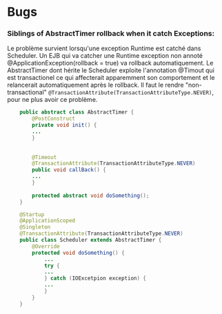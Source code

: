 # Bugs


### Siblings of AbstractTimer rollback when it catch Exceptions: 

Le problème survient lorsqu'une exception Runtime est catché dans Scheduler.
Un EJB qui va catcher une Runtime exception non annoté @ApplicationException(rollback = true) va rollback automatiquement. Le AbstractTimer dont hérite le Scheduler exploite l'annotation @Timout qui est transactionel ce qui affecterait apparemment son comportement et le relancerait automatiquement après le rollback. Il faut le rendre "non-transactional"  `@TransactionAttribute(TransactionAttributeType.NEVER)`, pour ne plus avoir ce problème.

```java
    public abstract class AbstractTimer {
        @PostConstruct
        private void init() {
        ...
        }
    
    
        @Timeout
        @TransactionAttribute(TransactionAttributeType.NEVER)
        public void callBack() {
        ...
        }
        
        protected abstract void doSomething();
    }

    @Startup
    @ApplicationScoped
    @Singleton
    @TransactionAttribute(TransactionAttributeType.NEVER)
    public class Scheduler extends AbstractTimer {
        @Override
        protected void doSomething() {
            ...
            try {
            ...
            } catch (IOExcetpion exception) {
            ...
            }
        }
    }
```


